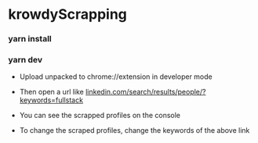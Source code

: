 # krowdyScrapping

### yarn install

### yarn dev


- Upload unpacked to chrome://extension in developer mode

- Then open a url like [linkedin.com/search/results/people/?keywords=fullstack](https://www.linkedin.com/search/results/people/?keywords=fullstack)

- You can see the scrapped profiles on the console

- To change the scraped profiles, change the keywords of the above link
